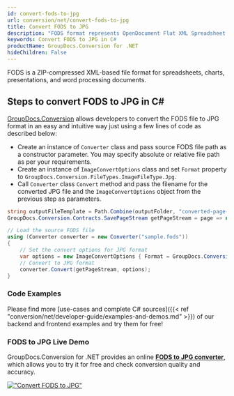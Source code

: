 ```yaml
---
id: convert-fods-to-jpg
url: conversion/net/convert-fods-to-jpg
title: Convert FODS to JPG
description: "FODS format represents OpenDocument Flat XML Spreadsheet with .fods extension. Learn how to convert FODS to JPG file programmatically in C# language using GroupDocs.Conversion for .NET library."
keywords: Convert FODS to JPG in C#
productName: GroupDocs.Conversion for .NET
hideChildren: False
---
```


FODS is a ZIP-compressed XML-based file format for spreadsheets, charts, presentations, and word processing documents.

## Steps to convert FODS to JPG in C#

[GroupDocs.Conversion](https://products.groupdocs.com/conversion/net) allows developers to convert the FODS file to JPG format in an easy and intuitive way just using a few lines of code as described below:

* Create an instance of `Converter` class and pass source FODS file path as a constructor parameter. You may specify absolute or relative file path as per your requirements. 
* Create an instance of `ImageConvertOptions` class and set `Format` property to `GroupDocs.Conversion.FileTypes.ImageFileType.Jpg`.
* Call `Converter` class `Convert` method and pass the filename for the converted JPG file and the `ImageConvertOptions` object from the previous step as parameters.

```csharp
string outputFileTemplate = Path.Combine(outputFolder, "converted-page-{0}.jpg");
GroupDocs.Conversion.Contracts.SavePageStream getPageStream = page => new FileStream(string.Format(outputFileTemplate, page), FileMode.Create);

// Load the source FODS file
using (Converter converter = new Converter("sample.fods"))
{
    // Set the convert options for JPG format
    var options = new ImageConvertOptions { Format = GroupDocs.Conversion.FileTypes.ImageFileType.Jpg };   
    // Convert to JPG format
    converter.Convert(getPageStream, options);
}
```

### Code Examples

Please find more [use-cases and complete C# sources]({{< ref "conversion/net/developer-guide/examples-and-demos.md" >}}) of our backend and frontend examples and try them for free!

### FODS to JPG Live Demo

GroupDocs.Conversion for .NET provides an online [**FODS to JPG converter**](https://products.groupdocs.app/conversion/fods-to-jpg), which allows you to try it for free and check conversion quality and accuracy.

[!["Convert FODS to JPG"](conversion/net/images/convert-to-jpg/convert-fods-to-jpg.png)](https://products.groupdocs.app/conversion/fods-to-jpg)
